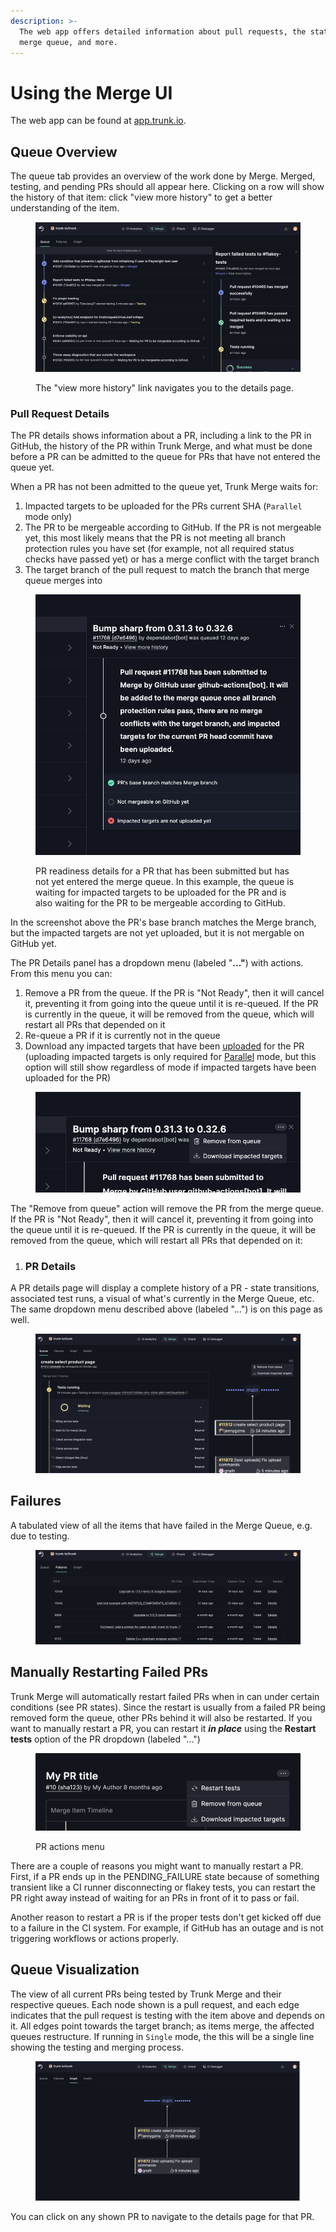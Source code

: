 ```yaml
---
description: >-
  The web app offers detailed information about pull requests, the state of the
  merge queue, and more.
---
```


# Using the Merge UI

The web app can be found at [app.trunk.io](https://app.trunk.io).

## Queue Overview

The queue tab provides an overview of the work done by Merge. Merged, testing, and pending PRs should all appear here. Clicking on a row will show the history of that item: click "view more history" to get a better understanding of the item.

<figure><img src="./merge-report-failed.png" alt=""><figcaption><p>The "view more history" link navigates you to the details page.</p></figcaption></figure>

### Pull Request Details

The PR details shows information about a PR, including a link to the PR in GitHub, the history of the PR within Trunk Merge, and what must be done before a PR can be admitted to the queue for PRs that have not entered the queue yet.

When a PR has not been admitted to the queue yet, Trunk Merge waits for:

1. Impacted targets to be uploaded for the PRs current SHA (`Parallel` mode only)
2. The PR to be mergeable according to GitHub. If the PR is not mergeable yet, this most likely means that the PR is not meeting all branch protection rules you have set (for example, not all required status checks have passed yet) or has a merge conflict with the target branch
3. The target branch of the pull request to match the branch that merge queue merges into

<figure><img src="./merge-dependabot.png" alt="" width="510"><figcaption><p>PR readiness details for a PR that has been submitted but has not yet entered the merge queue. In this example, the queue is waiting for impacted targets to be uploaded for the PR and is also waiting for the PR to be mergeable according to GitHub.</p></figcaption></figure>

In the screenshot above the PR's base branch matches the Merge branch, but the impacted targets are not yet uploaded, but it is not mergable on GitHub yet.

The PR Details panel has a dropdown menu (labeled "**..."**) with actions. From this menu you can:

1. Remove a PR from the queue. If the PR is "Not Ready", then it will cancel it, preventing it from going into the queue until it is re-queued. If the PR is currently in the queue, it will be removed from the queue, which will restart all PRs that depended on it
2. Re-queue a PR if it is currently not in the queue
3. Download any impacted targets that have been [uploaded](set-up-trunk-merge/impacted-targets.md#generating-impacted-targets) for the PR (uploading impacted targets is only required for [Parallel](configuration.md#parallel-mode) mode, but this option will still show regardless of mode if impacted targets have been uploaded for the PR)

<figure><img src="./merge-report-remove.png" alt=""></figure>

The "Remove from queue" action will remove the PR from the merge queue. If the PR is "Not Ready", then it will cancel it, preventing it from going into the queue until it is re-queued. If the PR is currently in the queue, it will be removed from the queue, which will restart all PRs that depended on it:

1. ### PR Details

A PR details page will display a complete history of a PR - state transitions, associated test runs, a visual of what's currently in the Merge Queue, etc. The same dropdown menu described above (labeled "...") is on this page as well.

<figure><img src="./merge-item-timeline.png" alt=""></figure>

## Failures

A tabulated view of all the items that have failed in the Merge Queue, e.g. due to testing.

<figure><img src="./merge-failures.png" alt=""></figure>

## Manually Restarting Failed PRs

Trunk Merge will automatically restart failed PRs when in can under certain conditions (see PR states). Since the restart is usually from a failed PR being removed form the queue, other PRs behind it will also be restarted. If you want to manually restart a PR, you can restart it _**in place**_ using the **Restart tests** option of the PR dropdown (labeled "...")

<figure><img src="./pr-restart-menu.png" alt=""><figcaption><p>PR actions menu</p></figcaption></figure>

There are a couple of reasons you might want to manually restart a PR. First, if a PR ends up in the PENDING_FAILURE state because of something transient like a CI runner disconnecting or flakey tests, you can restart the PR right away instead of waiting for an PRs in front of it to pass or fail.&#x20;

Another reason to restart a PR is if the proper tests don't get kicked off due to a failure in the CI system. For example, if GitHub has an outage and is not triggering workflows or actions properly.&#x20;

## Queue Visualization

The view of all current PRs being tested by Trunk Merge and their respective queues. Each node shown is a pull request, and each edge indicates that the pull request is testing with the item above and depends on it. All edges point towards the target branch; as items merge, the affected queues restructure. If running in `Single` mode, the this will be a single line showing the testing and merging process.

<figure><img src="./merge-flow-graph.png" alt=""></figure>

You can click on any shown PR to navigate to the details page for that PR.
